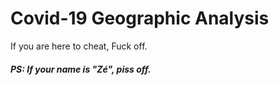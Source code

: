 # Covid-19 Geographic Analysis

If you are here to cheat, Fuck off.

##### PS: If your name is "Zé", piss off.

